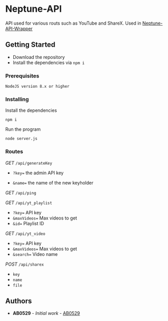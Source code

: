 # Neptune-API

API used for various routs such as YouTube and ShareX. Used in [Neptune-API-Wrapper](https://www.npmjs.com/package/neptune-api-wrapper)

## Getting Started

* Download the repository
* Install the dependencies via `npm i`

### Prerequisites

```
NodeJS version 8.x or higher
```

### Installing


Install the dependencies

```
npm i
```

Run the program

```
node server.js
```

### Routes

*GET* `/api/generateKey`


* `?key=` the admin API key

* `&name=` the name of the new keyholder



*GET* `/api/ping`

*GET* `/api/yt_playlist`

* `?key=` API key
* `&maxVideos=` Max videos to get
* `&id=` Playlist ID

*GET* `/api/yt_video`

* `?key=` API key
* `&maxVideos=` Max videos to get
* `&search=` Video name

*POST* `/api/sharex`
* `key`
* `name`
* `file`

## Authors

* **AB0529** - *Initial work* - [AB0529](https://github.com/AB0529)

